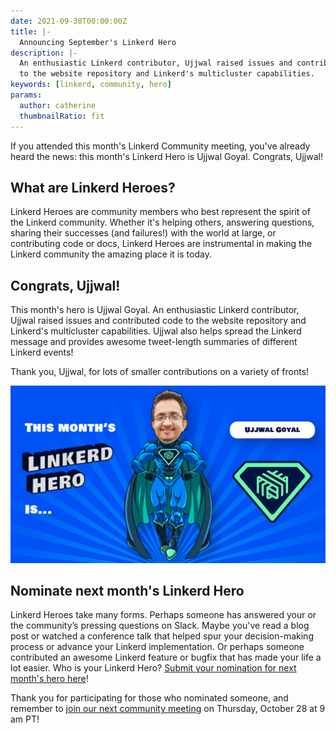 ```yaml
---
date: 2021-09-30T00:00:00Z
title: |-
  Announcing September's Linkerd Hero
description: |-
  An enthusiastic Linkerd contributor, Ujjwal raised issues and contributed code
  to the website repository and Linkerd's multicluster capabilities.
keywords: [linkerd, community, hero]
params:
  author: catherine
  thumbnailRatio: fit
---
```


If you attended this month's Linkerd Community meeting, you've already heard
the news: this month's Linkerd Hero is Ujjwal Goyal. Congrats, Ujjwal!

## What are Linkerd Heroes?

Linkerd Heroes are community members who best represent the spirit of the
Linkerd community. Whether it's helping others, answering questions, sharing
their successes (and failures!) with the world at large, or contributing
code or docs, Linkerd Heroes are instrumental in making the Linkerd community
the amazing place it is today.

## Congrats, Ujjwal!

This month's hero is Ujjwal Goyal. An enthusiastic Linkerd contributor,
Ujjwal raised issues and contributed code to the website repository and
Linkerd's multicluster capabilities. Ujjwal also helps spread the Linkerd
message and provides awesome tweet-length summaries of different Linkerd
events!

Thank you, Ujjwal, for lots of smaller contributions on a variety of fronts!

![Ujjwal Goyal](cover.jpg)

## Nominate next month's Linkerd Hero

Linkerd Heroes take many forms. Perhaps someone has answered your or the
community’s pressing questions on Slack. Maybe you've read a blog post or
watched a conference talk that helped spur your decision-making process
or advance your Linkerd implementation. Or perhaps someone contributed an
awesome Linkerd feature or bugfix that has made your life a lot easier.
Who is your Linkerd Hero?
[Submit your nomination for next month's hero here](https://docs.google.com/forms/d/e/1FAIpQLSfNv--UnbbZSzW7J3SbREIMI-HaooyX9im8yLIGB7M_LKT_Fw/viewform?usp=sf_link)!

Thank you for participating for those who nominated someone, and remember
to
[join our next community meeting](https://community.cncf.io/events/details/cncf-linkerd-community-presents-october-linkerd-online-community-meetup/)
on Thursday, October 28 at 9 am PT!
